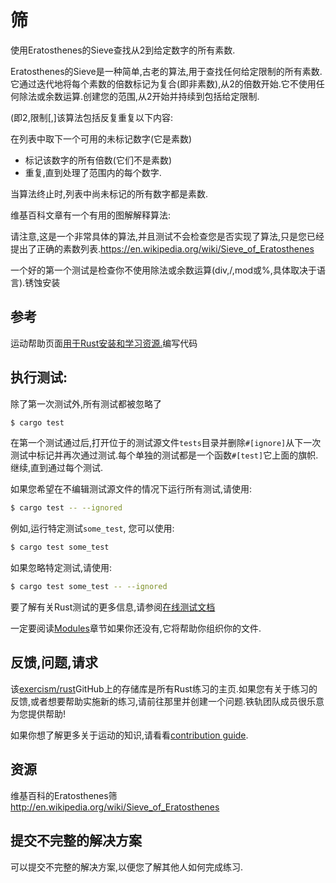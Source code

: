 # 筛

使用Eratosthenes的Sieve查找从2到给定数字的所有素数.

Eratosthenes的Sieve是一种简单,古老的算法,用于查找任何给定限制的所有素数.它通过迭代地将每个素数的倍数标记为复合(即非素数),从2的倍数开始.它不使用任何除法或余数运算.创建您的范围,从2开始并持续到包括给定限制.

(即2,限制[,]该算法包括反复重复以下内容:

在列表中取下一个可用的未标记数字(它是素数)

-   标记该数字的所有倍数(它们不是素数)
-   重复,直到处理了范围内的每个数字.

当算法终止时,列表中尚未标记的所有数字都是素数.

维基百科文章有一个有用的图解解释算法:

请注意,这是一个非常具体的算法,并且测试不会检查您是否实现了算法,只是您已经提出了正确的素数列表.<https://en.wikipedia.org/wiki/Sieve_of_Eratosthenes>

一个好的第一个测试是检查你不使用除法或余数运算(div,/,mod或%,具体取决于语言).锈蚀安装

## 参考

运动帮助页面[用于Rust安装和学习资源.][help-page]编写代码

## 执行测试:

除了第一次测试外,所有测试都被忽略了

```bash
$ cargo test
```

在第一个测试通过后,打开位于的测试源文件`tests`目录并删除`#[ignore]`从下一次测试中标记并再次通过测试.每个单独的测试都是一个函数`#[test]`它上面的旗帜.继续,直到通过每个测试.

如果您希望在不编辑测试源文件的情况下运行所有​​测试,请使用:

```bash
$ cargo test -- --ignored
```

例如,运行特定测试`some_test`, 您可以使用:

```bash
$ cargo test some_test
```

如果忽略特定测试,请使用:

```bash
$ cargo test some_test -- --ignored
```

要了解有关Rust测试的更多信息,请参阅[在线测试文档][rust-tests]

一定要阅读[Modules](https://doc.rust-lang.org/book/2018-edition/ch07-00-modules.html)章节如果你还没有,它将帮助你组织你的文件.

## 反馈,问题,请求

该[exercism/rust](https://github.com/exercism/rust)GitHub上的存储库是所有Rust练习的主页.如果您有关于练习的反馈,或者想要帮助实施新的练习,请前往那里并创建一个问题.铁轨团队成员很乐意为您提供帮助!

如果你想了解更多关于运动的知识,请看看[contribution guide](https://github.com/exercism/docs/blob/master/contributing-to-language-tracks/README.md).

[help-page]: https://exercism.io/tracks/rust/learning

[modules]: https://doc.rust-lang.org/book/2018-edition/ch07-00-modules.html

[cargo]: https://doc.rust-lang.org/book/2018-edition/ch14-00-more-about-cargo.html

[rust-tests]: https://doc.rust-lang.org/book/2018-edition/ch11-02-running-tests.html

## 资源

维基百科的Eratosthenes筛<http://en.wikipedia.org/wiki/Sieve_of_Eratosthenes>

## 提交不完整的解决方案

可以提交不完整的解决方案,以便您了解其他人如何完成练习.
